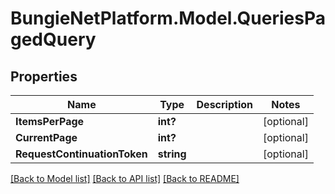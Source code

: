 # BungieNetPlatform.Model.QueriesPagedQuery
## Properties

Name | Type | Description | Notes
------------ | ------------- | ------------- | -------------
**ItemsPerPage** | **int?** |  | [optional] 
**CurrentPage** | **int?** |  | [optional] 
**RequestContinuationToken** | **string** |  | [optional] 

[[Back to Model list]](../README.md#documentation-for-models) [[Back to API list]](../README.md#documentation-for-api-endpoints) [[Back to README]](../README.md)

